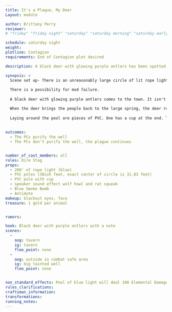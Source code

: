 ```yaml
---
title: It's a Plague, My Deer
Layout: module

author: Brittany Perry
reviewer: 
# "friday" "friday night" "saturday" "saturday morning" "saturday early afternoon" "saturday early evening" "saturday night" "reaction" "tavern setup" "townsfolk" "randoms"

schedule: saturday night
weight: 
plotline: Contagion
requirements: End of Contagion plot desired

description: A black deer with glowing purple antlers has been spotted near the town. It acts like it wants someone to follow it. When followed, the deer leads them right to the source of the plague.

synopsis: >
  Scene set up- There is an unreasonably large circle of lit rope lights. This circle represents the noxious cloud over the spring. In the center of the circle is a bucket. There is a line on the bucket indicating how much 'potion' needs to be delivered into the center of the spring. There is a smoke bomb behind the bucket. 
  
  There is a possibility for mod failure.
  
  A black deer with glowing purple antlers comes to the town. It isn't there to attack anyone, but to deliver a message and the spring antidote from Feihlen Brighthelm. It's also there to get people to follow it back to the well. 

  When the deer brings the people back to the large spring, the deer runs away. The group find a large spring ringed in blue light. The very air is repugnant and if you cross the light you will take 100 Elemental Chaos per second. The spring is incredibly toxic and needs to be purified. It is a two part process, one is the PCs have to pour the potion given by the deer into the well, and the second is an actual purify well cantrip to complete the process. 
  
  Laying around the pool are pieces of PVC. One has a cup at the end. The PCs are meant to put together the pole and carefully pour the potion into the pool's center (into a bucket with a line indicating minimum amount of potion needed), and then cast purify well onto the spring. If the PCs are successful, the lights will go off.
   
  
outcomes: 
  - The PCs purify the well
  - The PCs don't purify the well, the plague continues 


number_of_cast_members: all
roles: Dire Stag
props: 
  - 200' of rope light (blue)
  - PVC poles (30ish feet, exact center of circle is 31.83 feet)
  - PVC pole with cup
  - speaker sound effect wolf howl and rat squeak
  - Blue Smoke Bomb
  - Antidote
makeup: blackout eyes, face
treasure: 1 gold per animal


rumors: 

hook: Black deer with purple antlers with a note
scenes: 
  - 
    oog: tavern
    ig: tavern
    flee_point: none
  - 
    oog: outside in combat safe area  
    ig: big tainted well
    flee_point: none


non_standard_effects: Pool of blue light will deal 100 Elemental Damage per second. Antidote- Death Potion if drank
rules_clarifications: 
craftsman_information: 
transformations: 
running_notes: 
---
```


